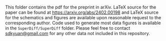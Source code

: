 This folder contains the pdf for the preprint in arXiv. LaTeX source for the paper can be found at https://arxiv.org/abs/2402.00198 and LaTeX source for the schematics and figures are available upon reasonable request to the corresponding author. Code used to generate most data figures is available in the `SuperDiff/SuperDiff` folder. Please feel free to contact [sdkyuan@gmail.com](mailto:sdkyuan@gmail.com) for any other data not included in this repository.
